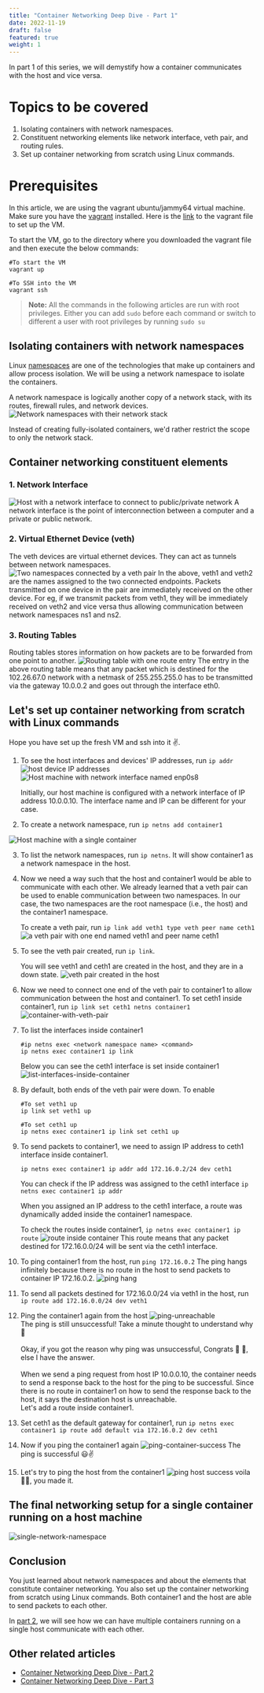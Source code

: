 ```yaml
---
title: "Container Networking Deep Dive - Part 1"
date: 2022-11-19
draft: false
featured: true
weight: 1
---
```


In part 1 of this series, we will demystify how a container communicates with the host and vice versa.

# Topics to be covered
1. Isolating containers with network namespaces.
2. Constituent networking elements like network interface, veth pair, and routing rules. 
3. Set up container networking from scratch using Linux commands.

# Prerequisites
In this article, we are using the vagrant ubuntu/jammy64 virtual machine. Make sure you have the 
[vagrant](https://developer.hashicorp.com/vagrant/downloads) installed.
Here is the [link](https://github.com/arihant-2310/Container-Networking-Deep-Dive/blob/main/1-single-network-namespace/Vagrantfile) to the vagrant
file to set up the VM.

To start the VM, go to the directory where you downloaded the vagrant file and then execute the below commands:
```shell
#To start the VM
vagrant up

#To SSH into the VM
vagrant ssh
```

> **Note:** All the commands in the following articles are run with root privileges. Either you can add `sudo` before each command or switch to different a user with root
> privileges by running `sudo su`

## Isolating containers with network namespaces
Linux [namespaces](https://www.nginx.com/blog/what-are-namespaces-cgroups-how-do-they-work/) are one of the technologies that make up containers
and allow process isolation. 
We will be using a network namespace to isolate the containers.

A network namespace is logically another copy of a network stack, with its routes, firewall rules, and network devices.
![Network namespaces with their network stack](/images/blog/container-networking-deep-dive-p1/network-namespace.png)

Instead of creating fully-isolated containers, we'd rather restrict the scope to only the network stack.

## Container networking constituent elements

### 1. Network Interface
![Host with a network interface to connect to public/private network](/images/blog/container-networking-deep-dive-p1/network-interface.png)
A network interface is the point of interconnection between a computer and a private or public network.

### 2. Virtual Ethernet Device (veth)
The veth devices are virtual ethernet devices. They can act as tunnels between network namespaces.
![Two namespaces connected by a veth pair](/images/blog/container-networking-deep-dive-p1/veth-pair.png)
In the above, veth1 and veth2 are the names assigned to the two connected endpoints. Packets transmitted on one device in the pair are immediately
received on the other device. For eg, if we transmit packets from veth1, they will be immediately received on veth2 and vice versa thus allowing
communication between network namespaces ns1 and ns2.

### 3. Routing Tables
Routing tables stores information on how packets are to be forwarded from one point to another.
![Routing table with one route entry](/images/blog/container-networking-deep-dive-p1/routing-table.png)
The entry in the above routing table means that any packet which is destined for the 102.26.67.0 network with a netmask of 255.255.255.0 has to 
be transmitted via the gateway 10.0.0.2 and goes out through the interface eth0.

## Let's set up container networking from scratch with Linux commands

Hope you have set up the fresh VM and ssh into it ✌️.

1. To see the host interfaces and devices' IP addresses, run `ip addr`
![host device IP addresses](/images/blog/container-networking-deep-dive-p1/ip-addr.png)
![Host machine with network interface named enp0s8](/images/blog/container-networking-deep-dive-p1/host-machine-interface.png)

   Initially, our host machine is configured with a network interface of IP address 10.0.0.10. The interface name and IP can be different for 
your case.

2. To create a network namespace, run `ip netns add container1`  

![Host machine with a single container](/images/blog/container-networking-deep-dive-p1/host-machine-single-container.png)

3. To list the network namespaces, run `ip netns`. It will show container1 as a network namespace in the host.

4. Now we need a way such that the host and container1 would be able to communicate with each other. We already learned that a veth pair can be 
used to enable communication between two namespaces. In our case, the two namespaces are the root namespace (i.e., the host) and the container1 
namespace.

   To create a veth pair, run `ip link add veth1 type veth peer name ceth1`
   ![a veth pair with one end named veth1 and peer name ceth1](/images/blog/container-networking-deep-dive-p1/veth-cable.png)

5. To see the veth pair created, run `ip link`.

   You will see veth1 and ceth1 are created in the host, and they are in a down state.
   ![veth pair created in the host](/images/blog/container-networking-deep-dive-p1/veth-pair-bash.png)

6. Now we need to connect one end of the veth pair to container1 to allow communication between the host and container1.
   To set ceth1 inside container1, run `ip link set ceth1 netns container1`
![container-with-veth-pair](/images/blog/container-networking-deep-dive-p1/container-with-veth-pair.png)

7. To list the interfaces inside container1
   ```shell
   #ip netns exec <network namespace name> <command>
   ip netns exec container1 ip link
   ```
   Below you can see the ceth1 interface is set inside container1
![list-interfaces-inside-container](/images/blog/container-networking-deep-dive-p1/list-interfaces-inside-container.png)

8. By default, both ends of the veth pair were down. To enable
   ```shell
   #To set veth1 up
   ip link set veth1 up
   
   #To set ceth1 up
   ip netns exec container1 ip link set ceth1 up
   ```
   
9. To send packets to container1, we need to assign IP address to ceth1 interface inside container1.
   ```shell
   ip netns exec container1 ip addr add 172.16.0.2/24 dev ceth1
   ```
   You can check if the IP address was assigned to the ceth1 interface ```ip netns exec container1 ip addr```
   
   When you assigned an IP address to the ceth1 interface, a route was dynamically added inside the container1 namespace.
   
   To check the routes inside container1, ```ip netns exec container1 ip route```
   ![route inside container](/images/blog/container-networking-deep-dive-p1/route-inside-container.png)
   This route means that any packet destined for 172.16.0.0/24 will be sent via the ceth1 interface.

10. To ping container1 from the host, run `ping 172.16.0.2`
    The ping hangs infinitely because there is no route in the host to send packets to container IP 172.16.0.2.
    ![ping hang](/images/blog/container-networking-deep-dive-p1/ping-hang.png)

11. To send all packets destined for 172.16.0.0/24 via veth1 in the host, run `ip route add 172.16.0.0/24 dev veth1`

12. Ping the container1 again from the host
![ping-unreachable](/images/blog/container-networking-deep-dive-p1/ping-unreachable.png)  
The ping is still unsuccessful! Take a minute thought to understand why 🤔  
\
Okay, if you got the reason why ping was unsuccessful, Congrats 🥂 👏, else I have the answer.  
\
When we send a ping request from host IP 10.0.0.10, the container needs to send a response back to the host for the ping to be successful. Since   
there is no route in container1 on how to send the response back to the host, it says the destination host is unreachable. 
\
Let's add a route inside container1.  

13. Set ceth1 as the default gateway for container1, run `ip netns exec container1 ip route add default via 172.16.0.2 dev ceth1`

14. Now if you ping the container1 again
![ping-container-success](/images/blog/container-networking-deep-dive-p1/ping-container-success.png)
The ping is successful 😃✌️

15. Let's try to ping the host from the container1
![ping host success](/images/blog/container-networking-deep-dive-p1/ping-host-success.png)
voila 🎊😃, you made it.

## The final networking setup for a single container running on a host machine
![single-network-namespace](/images/blog/container-networking-deep-dive-p1/single-network-namespace.png)

## Conclusion
You just learned about network namespaces and about the elements that constitute container networking. You also set up the container networking 
from scratch using Linux commands. Both container1 and the host are able to send packets to each other.

In [part 2](/blog/container-networking-deep-dive-p2/), we will see how we can have multiple containers running on a single host communicate with each other.

## Other related articles
- [Container Networking Deep Dive - Part 2](/blog/container-networking-deep-dive-p2/)
- [Container Networking Deep Dive - Part 3](/blog/container-networking-deep-dive-p3/)